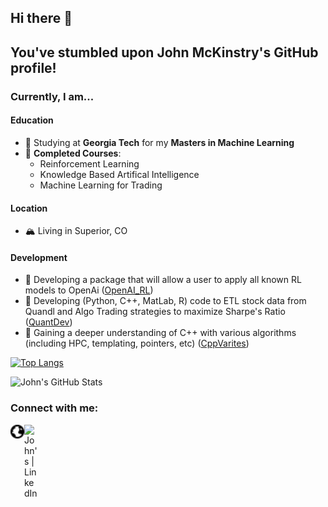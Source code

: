 ## Hi there 👋

## You've stumbled upon John McKinstry's GitHub profile!

### Currently, I am...
#### Education
- 📖 Studying at **Georgia Tech** for my **Masters in Machine Learning**
- 🌱 **Completed Courses**: 
  - Reinforcement Learning
  - Knowledge Based Artifical Intelligence
  - Machine Learning for Trading
#### Location
- 🏔 Living in Superior, CO 
#### Development
- 🧠 Developing a package that will allow a user to apply all known RL models to OpenAi ([OpenAI_RL](https://github.com/MckinstryJ/OpenAI_RL))
- 🧠 Developing (Python, C++, MatLab, R) code to ETL stock data from Quandl and Algo Trading strategies to maximize Sharpe's Ratio ([QuantDev](https://github.com/MckinstryJ/QuantDev))
- 🧠 Gaining a deeper understanding of C++ with various algorithms (including HPC, templating, pointers, etc) ([CppVarites](https://github.com/MckinstryJ/CppVarites))

[![Top Langs](https://github-readme-stats.vercel.app/api/top-langs/?username=MckinstryJ)](https://github.com/MckinstryJ/github-readme-stats)

![John's GitHub Stats](https://github-readme-stats.vercel.app/api?username=MckinstryJ&show_icons=true&theme=dark)

<!--
**MckinstryJ/MckinstryJ** is a ✨ _special_ ✨ repository because its `README.md` (this file) appears on your GitHub profile.

- 👯 I’m looking to collaborate on ...
- 🤔 I’m looking for help with ...
- 💬 Ask me about ...
- 😄 Pronouns: ...
- ⚡ Fun fact: ...
-->
### Connect with me:

[<img align="left" alt="mckinstrybros website" width="22px" src="https://raw.githubusercontent.com/iconic/open-iconic/master/svg/globe.svg" />][website]
[<img align="left" alt="John's | LinkedIn" width="22px" src="https://cdn.jsdelivr.net/npm/simple-icons@v3/icons/linkedin.svg" />][linkedin]

<br />

<br />

[website]: https://travisgm92.github.io/MckinstryBrosWebDev/
[linkedin]: https://www.linkedin.com/in/john-m-39645213b/
